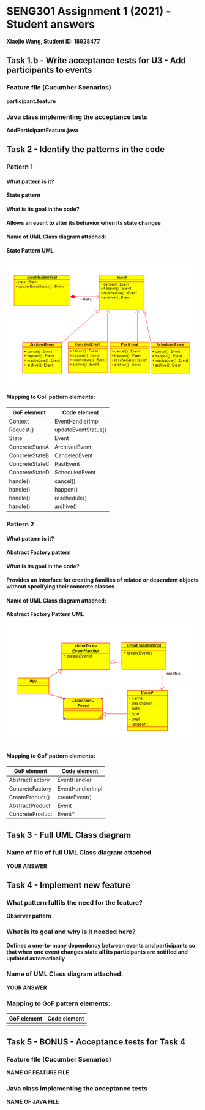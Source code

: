 # SENG301 Assignment 1 (2021) - Student answers

**Xiaojie Wang, Student ID: 18928477**

## Task 1.b - Write acceptance tests for U3 - Add participants to events

### Feature file (Cucumber Scenarios)

**participant.feature**

### Java class implementing the acceptance tests

**AddParticipantFeature.java**

## Task 2 - Identify the patterns in the code

### Pattern 1

#### What pattern is it?

**State pattern**

#### What is its goal in the code?

**Allows an event to alter its behavior when its state changes**

#### Name of UML Class diagram attached:

**State Pattern UML**

![State Pattern UML](diagrams/StatePatternUML.png)

#### Mapping to GoF pattern elements:

| GoF element | Code element |
| ----------- | ------------ |
| Context  | EventHandlerImpl |
| Request() | updateEventStatus() |
| State | Event |
| ConcreteStateA | ArchivedEvent |
| ConcreteStateB | CanceledEvent |
| ConcreteStateC | PastEvent |
| ConcreteStateD | ScheduledEvent |
| handle() | cancel() |
| handle() | happen() |
| handle() | reschedule() |
| handle() | archive() |

### Pattern 2

#### What pattern is it?

**Abstract Factory pattern**

#### What is its goal in the code?

**Provides an interface for creating families of related or dependent objects without specifying their concrete classes**

#### Name of UML Class diagram attached:

**Abstract Factory Pattern UML**

![Abstract Factory Pattern UML](diagrams/AbstractFactoryPatternUML.png)


#### Mapping to GoF pattern elements:

| GoF element | Code element |
| ----------- | ------------ |
| AbstractFactory |  EventHandler |
| ConcreteFactory | EventHandlerImpl |
| CreateProduct() | createEvent() |
| AbstractProduct | Event |
| ConcreteProduct | Event* |



## Task 3 - Full UML Class diagram

### Name of file of full UML Class diagram attached

**YOUR ANSWER**

## Task 4 - Implement new feature

### What pattern fulfils the need for the feature?

**Observer pattern**

### What is its goal and why is it needed here?

**Defines a one-to-many dependency between events and participants so that when one event changes state all its participants are notified and updated automatically**


### Name of UML Class diagram attached:

**YOUR ANSWER**

### Mapping to GoF pattern elements:

| GoF element | Code element |
| ----------- | ------------ |
|             |              |

## Task 5 - BONUS - Acceptance tests for Task 4

### Feature file (Cucumber Scenarios)

**NAME OF FEATURE FILE**

### Java class implementing the acceptance tests

**NAME OF JAVA FILE**
